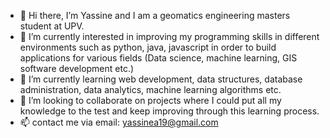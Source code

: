 - 👋 Hi there, I’m Yassine and I am a geomatics engineering masters student at UPV.
- 👀 I’m currently interested in improving my programming skills in different environments such as python, java, javascript in order to build applications for various fields (Data science, machine learning, GIS software development etc.) 
- 🌱 I’m currently learning web development, data structures, database administration, data analytics, machine learning algorithms etc.
- 💞️ I’m looking to collaborate on projects where I could put all my knowledge to the test and keep improving through this learning process.
- 📫 contact me via email: yassinea19@gmail.com

<!---
yasaz97/yasaz97 is a ✨ special ✨ repository because its `README.md` (this file) appears on your GitHub profile.
You can click the Preview link to take a look at your changes.
--->
